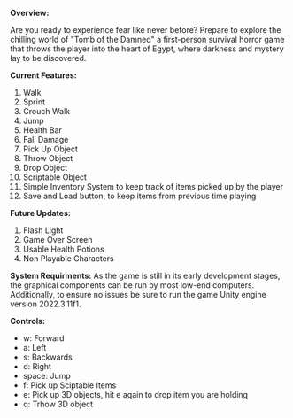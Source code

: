**Overview:**

Are you ready to experience fear like never before? Prepare to explore the chilling world of "Tomb of the Damned" a first-person survival horror game that throws the player into the heart of Egypt, where darkness and mystery lay to be discovered.

**Current Features:**
  1. Walk
  2. Sprint
  3. Crouch Walk
  4. Jump
  5. Health Bar
  6. Fall Damage
  8. Pick Up Object
  9. Throw Object
  10. Drop Object
  11. Scriptable Object
  12. Simple Inventory System to keep track of items picked up by the player
  13. Save and Load button, to keep items from previous time playing


**Future Updates:** 
  1. Flash Light
  2. Game Over Screen 
  3. Usable Health Potions
  4. Non Playable Characters
  
**System Requirments:**
As the game is still in its early development stages, the graphical components can be run by most low-end computers. Additionally, to ensure no issues be sure to run the game Unity engine version 2022.3.11f1.

**Controls:**
  - w: Forward
  - a: Left
  - s: Backwards
  - d: Right
  - space: Jump
  - f: Pick up Sciptable Items
  - e: Pick up 3D objects, hit e again to drop item you are holding
  - q: Trhow 3D object
  
